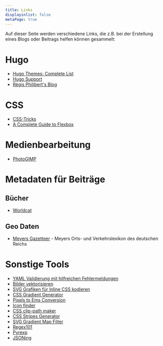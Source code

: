 ```yaml
---
title: Links
displayinlist: false
metaPage: true
---
```


Auf dieser Seite werden verschiedene Links, die z.B. bei der Erstellung eines Blogs oder Beitrags helfen können gesammelt:

# Hugo
* [Hugo Themes: Complete List](https://themes.gohugo.io/)
* [Hugo Support](https://discourse.gohugo.io/)
* [Régis Philibert's Blog](https://regisphilibert.com/tags/hugo/)

# CSS
* [CSS-Tricks](https://css-tricks.com/)
* [A Complete Guide to Flexbox](https://css-tricks.com/snippets/css/a-guide-to-flexbox/)

# Medienbearbeitung
* [PhotoGIMP](https://github.com/Diolinux/PhotoGIMP)

# Metadaten für Beiträge

## Bücher
* [Worldcat](https://www.worldcat.org/)

## Geo Daten
* [Meyers Gazetteer](https://www.meyersgaz.org/) - Meyers Orts- und Verkehrslexikon des deutschen Reichs

# Sonstige Tools
* [YAML Validierung mit hilfreichen Fehlermeldungen](https://jsonformatter.org/yaml-validator)
* [Bilder vektorisieren](https://www.vectorizer.io/)
* [SVG Grafiken für Inline CSS kodieren](https://yoksel.github.io/url-encoder/)
* [CSS Gradient Generator](https://cssgradient.io/)
* [Pixels to Ems Conversion](https://www.w3schools.com/tags/ref_pxtoemconversion.asp)
* [Icon finder](https://www.iconfinder.com/)
* [CSS clip-path maker](https://bennettfeely.com/clippy/)
* [CSS Stripes Generator](https://stripesgenerator.com/)
* [SVG Gradient Map Filter](https://yoksel.github.io/svg-gradient-map/#/)
* [Regex101](https://regex101.com/)
* [Pyrexp](https://pythonium.net/regex)
* [JSONing](https://jsoning.com/api/)
